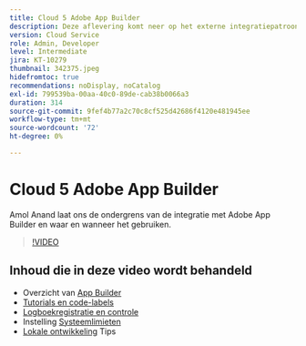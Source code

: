 ```yaml
---
title: Cloud 5 Adobe App Builder
description: Deze aflevering komt neer op het externe integratiepatroon dat Adobe App Builder gebruikt
version: Cloud Service
role: Admin, Developer
level: Intermediate
jira: KT-10279
thumbnail: 342375.jpeg
hidefromtoc: true
recommendations: noDisplay, noCatalog
exl-id: 799539ba-00aa-40c0-89de-cab38b0066a3
duration: 314
source-git-commit: 9fef4b77a2c70c8cf525d42686f4120e481945ee
workflow-type: tm+mt
source-wordcount: '72'
ht-degree: 0%

---
```


# Cloud 5 Adobe App Builder

Amol Anand laat ons de ondergrens van de integratie met Adobe App Builder en waar en wanneer het gebruiken.

>[!VIDEO](https://video.tv.adobe.com/v/342375?quality=12&learn=on)

## Inhoud die in deze video wordt behandeld

+ Overzicht van [App Builder](https://developer.adobe.com/app-builder/docs/overview/)
+ [Tutorials en code-labels](https://developer.adobe.com/app-builder/docs/resources/)
+ [Logboekregistratie en controle](https://adobedocs.github.io/adobeio-runtime/guides/logging_monitoring.html#retrieving-activations-for-blocking-successful-calls)
+ Instelling [Systeemlimieten](https://adobedocs.github.io/adobeio-runtime/guides/system_settings.html)
+ [Lokale ontwikkeling](https://developer.adobe.com/app-builder/docs/resources/debugging/) Tips
